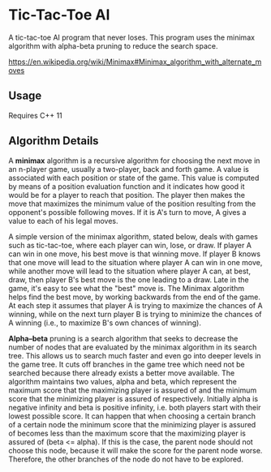 
# Tic-Tac-Toe AI

A tic-tac-toe AI program that never loses. This program uses the minimax algorithm with alpha-beta pruning to reduce the search space.

https://en.wikipedia.org/wiki/Minimax#Minimax_algorithm_with_alternate_moves

## Usage
Requires C++ 11

## Algorithm Details
A **minimax** algorithm is a recursive algorithm for choosing the next move in an n-player game, usually a two-player, back and forth game. A value is associated with each position or state of the game. This value is computed by means of a position evaluation function and it indicates how good it would be for a player to reach that position. The player then makes the move that maximizes the minimum value of the position resulting from the opponent's possible following moves. If it is A's turn to move, A gives a value to each of his legal moves.

A simple version of the minimax algorithm, stated below, deals with games such as tic-tac-toe, where each player can win, lose, or draw. If player A can win in one move, his best move is that winning move. If player B knows that one move will lead to the situation where player A can win in one move, while another move will lead to the situation where player A can, at best, draw, then player B's best move is the one leading to a draw. Late in the game, it's easy to see what the "best" move is. The Minimax algorithm helps find the best move, by working backwards from the end of the game. At each step it assumes that player A is trying to maximize the chances of A winning, while on the next turn player B is trying to minimize the chances of A winning (i.e., to maximize B's own chances of winning).

**Alpha–beta** pruning is a search algorithm that seeks to decrease the number of nodes that are evaluated by the minimax algorithm in its search tree. This allows us to search much faster and even go into deeper levels in the game tree. It cuts off branches in the game tree which need not be searched because there already exists a better move available. The algorithm maintains two values, alpha and beta, which represent the maximum score that the maximizing player is assured of and the minimum score that the minimizing player is assured of respectively. Initially alpha is negative infinity and beta is positive infinity, i.e. both players start with their lowest possible score. It can happen that when choosing a certain branch of a certain node the minimum score that the minimizing player is assured of becomes less than the maximum score that the maximizing player is assured of (beta <= alpha). If this is the case, the parent node should not choose this node, because it will make the score for the parent node worse. Therefore, the other branches of the node do not have to be explored.
